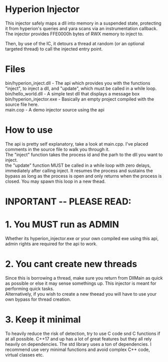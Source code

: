 # Hyperion Injector

This injector safely maps a dll into memory in a suspended state, protecting it from hyperion's queries and yara scans via an instrumentation callback. <br>
The injector provides FFE0000h bytes of RWX memory to inject to. <br>

Then, by use of the IC, it detours a thread at random (or an optional targeted thread) to call the injected entry point. <br>

# Files

bin/hyperion_inject.dll - The api which provides you with the functions "inject", to inject a dll, and "update", which must be called in a while loop. <br>
bin/hello_world.dll - A simple test dll that displays a message box <br>
bin/hyperion_injector.exe - Basically an empty project compiled with the source file here. <br>
main.cop - A demo injector source using the api <br>

# How to use

The api is pretty self explanatory, take a look at main.cpp. I've placed comments in the source file to walk you through it.  <br>
The "inject" function takes the process id and the parh to the dll you want to inject. <br>
the "update" function MUST be called in a while loop with zero delays, immediately after calling inject. It resumes the process and sustains the bypass as long as the process is open and only returns when the process is closed. You may spawn this loop in a new thead.<br>


# INPORTANT -- PLEASE READ:
# 1. You MUST run as ADMIN
Whether its hyperion_injector.exe or your own compiled exe using this api, admin rights are required for the api to work.

# 2. You cant create new threads
Since this is borrowing a thread, make sure you return from DllMain as quick as possible or else it may sense somethings up. This injector is meant for performing quick tasks. <br>
Alternatively, if you wish to create a new theead you will have to use your own bypass for thread creation.

# 3. Keep it minimal
To heavily reduce the risk of detection, try to use C code snd C functions if at all possible.
C++17 and up has a lot of great features but they all rely heavily on dependencies. The std library uses a ton of dependencies. I recommend use very minimal functions and avoid complex C++ code, virtual classes etc. 
